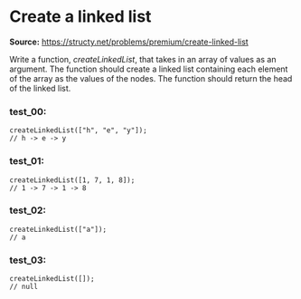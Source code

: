 # Create a linked list
**Source:** https://structy.net/problems/premium/create-linked-list

Write a function, *createLinkedList*, that takes in an array of values as an argument. The function should create a linked list containing each element of the array as the values of the nodes. The function should return the head of the linked list.

### test_00:

```
createLinkedList(["h", "e", "y"]);
// h -> e -> y

```

### test_01:

```
createLinkedList([1, 7, 1, 8]);
// 1 -> 7 -> 1 -> 8

```

### test_02:

```
createLinkedList(["a"]);
// a

```

### test_03:

```
createLinkedList([]);
// null

```